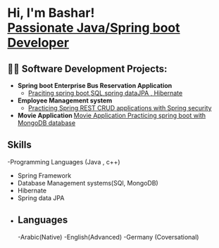 <h1>Hi, I'm Bashar! <br/><a href="https://github.com/joshmadakor1">Passionate Java/Spring boot Developer</a> <a href="https://www.linkedin.com/in/joshmadakor/"></a> <a href="https://www.youtube.com/c/joshmadakor"></a></h1>

<h2>👨‍💻 Software Development Projects:</h2>

- <b>Spring boot Enterprise Bus Reservation Application</b>
  - [Praciting spring boot,SQL,spring dataJPA , Hibernate](https://github.com/BasharAhmed23/Reservation-Application/tree/master)
- <b>Employee Management system</b>
  - [Practicing Spring REST CRUD applications with Spring security](https://github.com/BasharAhmed23/Employee-management-system/tree/master) <b><i></b></i>
- <b>Movie Application </b>
[Movie Application Practicing spring boot with MongoDB database](https://github.com/BasharAhmed23/Movie-Application/tree/master)
 
<h2>Skills</h2>

-Programming Languages (Java , c++)
- Spring Framework
- Database Management systems(SQl, MongoDB)
- Hibernate
- Spring data JPA
- 
  <h2>Languages</h2>
  -Arabic(Native)
  -English(Advanced)
  -Germany (Coversational)
